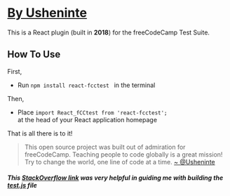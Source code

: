 # [By Usheninte](https://twitter.com/Usheninte)

This is a React plugin (built in **2018**) for the freeCodeCamp Test Suite.

## How To Use

First,  
* Run `npm install react-fcctest ` in the terminal  

Then, 
* Place `import React_fCCtest from 'react-fcctest';`  
  at the head of your React application homepage

That is all there is to it!

> This open source project was built out of admiration for freeCodeCamp. Teaching people to code globally is a great mission! Try to change the world, one line of code at a time.
[~ @Usheninte](https://twitter.com/Usheninte)

##### This [StackOverflow link](https://stackoverflow.com/questions/9659265/check-if-javascript-script-exists-on-page) was very helpful in guiding me with building the [test.js](https://github.com/Usheninte/reactestjs/blob/master/test/test.js) file